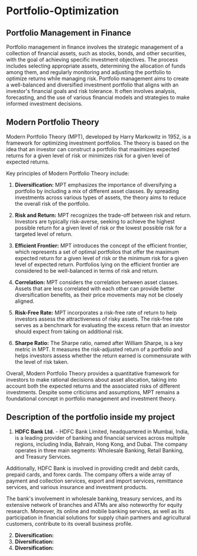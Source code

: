 # Portfolio-Optimization
## Portfolio Management in Finance
Portfolio management in finance involves the strategic management of a collection of financial assets, such as stocks, bonds, and other securities, with the goal of achieving specific investment objectives. 
The process includes selecting appropriate assets, determining the allocation of funds among them, and regularly monitoring and adjusting the portfolio to optimize returns while managing risk. 
Portfolio management aims to create a well-balanced and diversified investment portfolio that aligns with an investor's financial goals and risk tolerance. 
It often involves analysis, forecasting, and the use of various financial models and strategies to make informed investment decisions.

## Modern Portfolio Theory
Modern Portfolio Theory (MPT), developed by Harry Markowitz in 1952, is a framework for optimizing investment portfolios. The theory is based on the idea that an investor can construct a portfolio that maximizes expected returns for a given level of risk or minimizes risk for a given level of expected returns.

Key principles of Modern Portfolio Theory include:

1. **Diversification:** MPT emphasizes the importance of diversifying a portfolio by including a mix of different asset classes. By spreading investments across various types of assets, the theory aims to reduce the overall risk of the portfolio.

2. **Risk and Return:** MPT recognizes the trade-off between risk and return. Investors are typically risk-averse, seeking to achieve the highest possible return for a given level of risk or the lowest possible risk for a targeted level of return.

3. **Efficient Frontier:** MPT introduces the concept of the efficient frontier, which represents a set of optimal portfolios that offer the maximum expected return for a given level of risk or the minimum risk for a given level of expected return. Portfolios lying on the efficient frontier are considered to be well-balanced in terms of risk and return.

4. **Correlation:** MPT considers the correlation between asset classes. Assets that are less correlated with each other can provide better diversification benefits, as their price movements may not be closely aligned.

5. **Risk-Free Rate:** MPT incorporates a risk-free rate of return to help investors assess the attractiveness of risky assets. The risk-free rate serves as a benchmark for evaluating the excess return that an investor should expect from taking on additional risk.

6. **Sharpe Ratio:** The Sharpe ratio, named after William Sharpe, is a key metric in MPT. It measures the risk-adjusted return of a portfolio and helps investors assess whether the return earned is commensurate with the level of risk taken.

Overall, Modern Portfolio Theory provides a quantitative framework for investors to make rational decisions about asset allocation, taking into account both the expected returns and the associated risks of different investments. Despite some criticisms and assumptions, MPT remains a foundational concept in portfolio management and investment theory.

## Description of the portfolio inside my project
1. **HDFC Bank Ltd.** - HDFC Bank Limited, headquartered in Mumbai, India, is a leading provider of banking and financial services across multiple regions, including India, Bahrain, Hong Kong, and Dubai. The company operates in three main segments: Wholesale Banking, Retail Banking, and Treasury Services.

Additionally, HDFC Bank is involved in providing credit and debit cards, prepaid cards, and forex cards. The company offers a wide array of payment and collection services, export and import services, remittance services, and various insurance and investment products.

The bank's involvement in wholesale banking, treasury services, and its extensive network of branches and ATMs are also noteworthy for equity research. Moreover, its online and mobile banking services, as well as its participation in financial solutions for supply chain partners and agricultural customers, contribute to its overall business profile.

2. **Diversification:**
3. **Diversification:**
4. **Diversification:**
